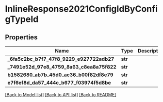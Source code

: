 # InlineResponse2021ConfigIdByConfigTypeId

## Properties
Name | Type | Description | Notes
------------ | ------------- | ------------- | -------------
**_6fa5c2bc_b7f7_47f8_9229_e927722adb27** | **str** |  | [optional] 
**_7491e52d_97e8_4759_8a63_c8ea8a75f822** | **str** |  | [optional] 
**b1582680_ab7b_45d0_ac36_b00f82df8e79** | **str** |  | [optional] 
**e7f6ef8d_da57_444c_b677_f03974f5d8be** | **str** |  | 

[[Back to Model list]](../README.md#documentation-for-models) [[Back to API list]](../README.md#documentation-for-api-endpoints) [[Back to README]](../README.md)


